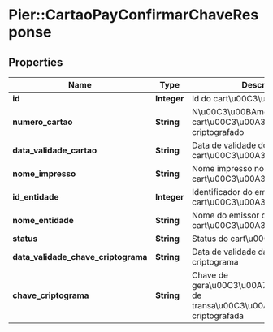 # Pier::CartaoPayConfirmarChaveResponse

## Properties
Name | Type | Description | Notes
------------ | ------------- | ------------- | -------------
**id** | **Integer** | Id do cart\u00C3\u00A3o | [optional] 
**numero_cartao** | **String** | N\u00C3\u00BAmero do cart\u00C3\u00A3o real criptografado | [optional] 
**data_validade_cartao** | **String** | Data de validade do cart\u00C3\u00A3o | [optional] 
**nome_impresso** | **String** | Nome impresso no cart\u00C3\u00A3o criptografado | [optional] 
**id_entidade** | **Integer** | Identificador do emissor do cart\u00C3\u00A3o | [optional] 
**nome_entidade** | **String** | Nome do emissor do cart\u00C3\u00A3o | [optional] 
**status** | **String** | Status do cart\u00C3\u00A3o | [optional] 
**data_validade_chave_criptograma** | **String** | Data de validade da chave do criptograma | [optional] 
**chave_criptograma** | **String** | Chave de gera\u00C3\u00A7\u00C3\u00A3o de transa\u00C3\u00A7\u00C3\u00A3o criptografada | [optional] 


